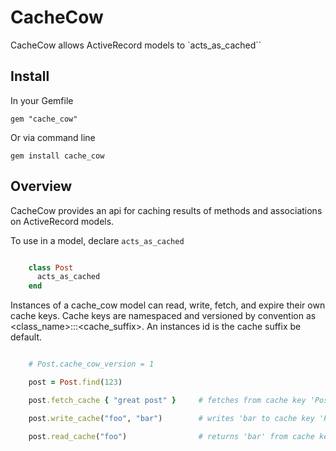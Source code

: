 # CacheCow

CacheCow allows ActiveRecord models to `acts_as_cached``


## Install

In your Gemfile

    gem "cache_cow"

Or via command line

    gem install cache_cow


## Overview

CacheCow provides an api for caching results of methods and associations on ActiveRecord models.

To use in a model, declare `acts_as_cached`

``` ruby

    class Post
      acts_as_cached
    end

```

Instances of a cache_cow model can read, write, fetch, and expire their own cache keys. Cache keys
are namespaced and versioned by convention as <class_name>:<version>:<id>:<cache_suffix>. An instances
id is the cache suffix be default.

``` ruby

    # Post.cache_cow_version = 1

    post = Post.find(123)

    post.fetch_cache { "great post" }     # fetches from cache key 'Post:1:123', store 'great post' on cache miss

    post.write_cache("foo", "bar")        # writes 'bar to cache key 'Post:1:123:foo'

    post.read_cache("foo")                # returns 'bar' from cache key 'Post:1:123:foo'

````

